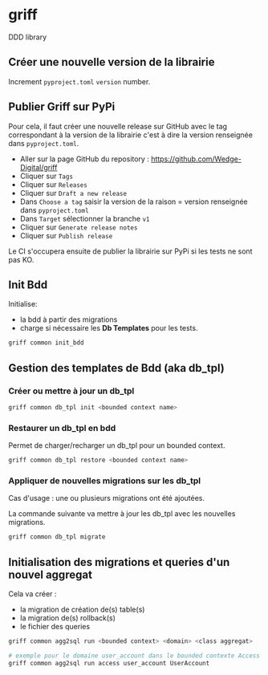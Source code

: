 # griff

DDD library

## Créer une nouvelle version de la librairie

Increment `pyproject.toml` `version` number.

## Publier Griff sur PyPi

Pour cela, il faut créer une nouvelle release sur GitHub avec le tag correspondant à la version de la librairie c'est à dire la version renseignée dans `pyproject.toml`.

- Aller sur la page GitHub du repository : https://github.com/Wedge-Digital/griff
- Cliquer sur `Tags`
- Cliquer sur `Releases`
- Cliquer sur `Draft a new release`
- Dans `Choose a tag` saisir la version de la raison = version renseignée dans `pyproject.toml`
- Dans `Target` sélectionner la branche `v1` 
- Cliquer sur `Generate release notes`
- Cliquer sur `Publish release`

Le CI s'occupera ensuite de publier la librairie sur PyPi si les tests ne sont pas KO.

## Init Bdd
Initialise:
- la bdd à partir des migrations
- charge si nécessaire les **Db Templates** pour les tests.

```bash
griff common init_bdd
```

## Gestion des templates de Bdd (aka db_tpl)

### Créer ou mettre à jour un db_tpl

```bash
griff common db_tpl init <bounded context name>
```

### Restaurer un db_tpl en bdd

Permet de charger/recharger un db_tpl pour un bounded context. 

```bash
griff common db_tpl restore <bounded context name>
```

### Appliquer de nouvelles migrations sur les db_tpl

Cas d'usage : une ou plusieurs migrations ont été ajoutées. 

La commande suivante va mettre à jour les db_tpl avec les nouvelles migrations.
```bash
griff common db_tpl migrate
```

## Initialisation des migrations et queries d'un nouvel aggregat

Cela va créer :
- la migration de création de(s) table(s)
- la migration de(s) rollback(s)
- le fichier des queries

```bash
griff common agg2sql run <bounded context> <domain> <class aggregat>

# exemple pour le domaine user_account dans le bounded contexte Access
griff common agg2sql run access user_account UserAccount
```

